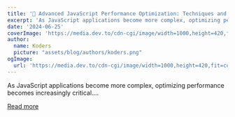 ```yaml
---
title: '🔧 Advanced JavaScript Performance Optimization: Techniques and Patterns'
excerpt: 'As JavaScript applications become more complex, optimizing performance becomes increasingly critical....'
date: '2024-06-25'
coverImage: 'https://media.dev.to/cdn-cgi/image/width=1000,height=420,fit=cover,gravity=auto,format=auto/https%3A%2F%2Fdev-to-uploads.s3.amazonaws.com%2Fuploads%2Farticles%2Fk5y2s3tyerrn7b11ay6w.jpg'
author:
  name: Koders
  picture: "assets/blog/authors/koders.png"
ogImage:
  url: 'https://media.dev.to/cdn-cgi/image/width=1000,height=420,fit=cover,gravity=auto,format=auto/https%3A%2F%2Fdev-to-uploads.s3.amazonaws.com%2Fuploads%2Farticles%2Fk5y2s3tyerrn7b11ay6w.jpg'
---
```


As JavaScript applications become more complex, optimizing performance becomes increasingly critical....

[Read more](https://dev.to/parthchovatiya/advanced-javascript-performance-optimization-techniques-and-patterns-26g0)
